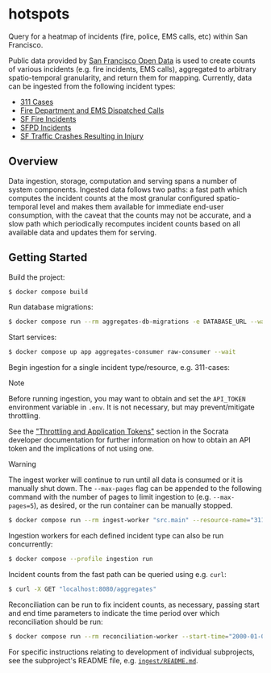 # hotspots

Query for a heatmap of incidents (fire, police, EMS calls, etc) within San
Francisco.

Public data provided by [San Francisco Open Data](https://datasf.org/opendata/)
is used to create counts of various incidents (e.g. fire incidents, EMS calls),
aggregated to arbitrary spatio-temporal granularity, and return them for
mapping. Currently, data can be ingested from the following incident types:

- [311 Cases](https://data.sfgov.org/City-Infrastructure/311-Cases/vw6y-z8j6/about_data)
- [Fire Department and EMS Dispatched Calls](https://data.sfgov.org/Public-Safety/Fire-Department-and-Emergency-Medical-Services-Dis/nuek-vuh3/about_data)
- [SF Fire Incidents](https://data.sfgov.org/Public-Safety/Fire-Incidents/wr8u-xric/about_data)
- [SFPD Incidents](https://data.sfgov.org/Public-Safety/Police-Department-Incident-Reports-2018-to-Present/wg3w-h783/about_data)
- [SF Traffic Crashes Resulting in Injury](https://data.sfgov.org/Public-Safety/Traffic-Crashes-Resulting-in-Injury/ubvf-ztfx/about_data)


## Overview

Data ingestion, storage, computation and serving spans a number of system
components. Ingested data follows two paths: a fast path which computes the
incident counts at the most granular configured spatio-temporal level and
makes them available for immediate end-user consumption, with the caveat that
the counts may not be accurate, and a slow path which periodically recomputes
incident counts based on all available data and updates them for serving.


## Getting Started

Build the project:
```bash
$ docker compose build
```

Run database migrations:
```bash
$ docker compose run --rm aggregates-db-migrations -e DATABASE_URL --wait up
```

Start services:
```bash
$ docker compose up app aggregates-consumer raw-consumer --wait
```

Begin ingestion for a single incident type/resource, e.g. 311-cases:

> [!NOTE]
> Before running ingestion, you may want to obtain and set the `API_TOKEN`
> environment variable in `.env`. It is not necessary, but may prevent/mitigate
> throttling.
>
> See the ["Throttling and Application Tokens"](https://dev.socrata.com/consumers/getting-started.html)
> section in the Socrata developer documentation for further information on how
> to obtain an API token and the implications of not using one.

> [!WARNING]
> The ingest worker will continue to run until all data is consumed or it is
> manually shut down. The `--max-pages` flag can be appended to the following
> command with the number of pages to limit ingestion to (e.g. `--max-pages=5`),
> as desired, or the run container can be manually stopped.

```bash
$ docker compose run --rm ingest-worker "src.main" --resource-name="311-cases"
```

Ingestion workers for each defined incident type can also be run concurrently:
```bash
$ docker compose --profile ingestion run
```

Incident counts from the fast path can be queried using e.g. `curl`:
```bash
$ curl -X GET "localhost:8080/aggregates"
```

Reconciliation can be run to fix incident counts, as necessary, passing start
and end time parameters to indicate the time period over which reconciliation
should be run:
```bash
$ docker compose run --rm reconciliation-worker --start-time="2000-01-01T00:00:00Z" --end-time="2030-01-01T00:00:00Z"
```

For specific instructions relating to development of individual subprojects, see
the subproject's README file, e.g. [`ingest/README.md`](ingest/README.md).
